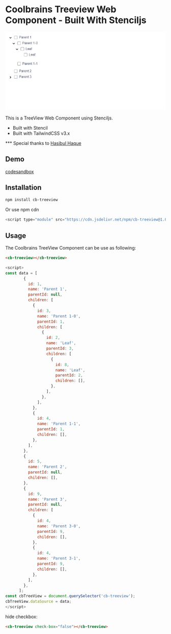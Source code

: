# Coolbrains Treeview Web Component - Built With Stenciljs

![Treeview](https://github.com/nazmulpro/cb-treeview/blob/main/treeview.png?raw=true "Treeview")

This is a TreeView Web Component using Stenciljs.

- Built with Stencil
- Built with TailwindCSS v3.x

\*\*\* Special thanks to [Hasibul Haque](https://github.com/hasibul2363)

## Demo

[codesandbox](https://codesandbox.io/s/coolbrains-treeview-component-built-with-stenciljs-eixw6s?file=/index.html)

## Installation

```bash
npm install cb-treeview
```

Or use npm cdn

```js
<script type="module" src="https://cdn.jsdelivr.net/npm/cb-treeview@1.0.0/dist/cb-treeview/cb-treeview.esm.js"></script>
```

## Usage

The Coolbrains TreeView Component can be use as following:

```html
<cb-treeview></cb-treeview>
```

```js
<script>
const data = [
        {
          id: 1,
          name: 'Parent 1',
          parentId: null,
          children: [
            {
              id: 3,
              name: 'Parent 1-0',
              parentId: 1,
              children: [
                {
                  id: 2,
                  name: 'Leaf',
                  parentId: 3,
                  children: [
                    {
                      id: 8,
                      name: 'Leaf',
                      parentId: 2,
                      children: [],
                    },
                  ],
                },
              ],
            },
            {
              id: 4,
              name: 'Parent 1-1',
              parentId: 1,
              children: [],
            },
          ],
        },
        {
          id: 5,
          name: 'Parent 2',
          parentId: null,
          children: [],
        },
        {
          id: 9,
          name: 'Parent 3',
          parentId: null,
          children: [
            {
              id: 4,
              name: 'Parent 3-0',
              parentId: 9,
              children: [],
            },
            {
              id: 4,
              name: 'Parent 3-1',
              parentId: 9,
              children: [],
            },
          ],
        },
      ];
const cbTreeView = document.querySelector('cb-treeview');
cbTreeView.dataSource = data;
</script>
```

hide checkbox:

```html
<cb-treeview check-box="false"></cb-treeview>
```




